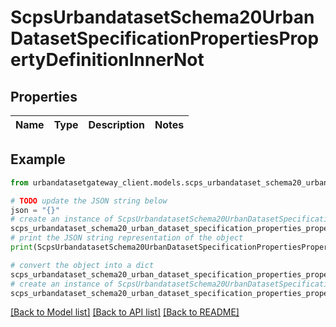 # ScpsUrbandatasetSchema20UrbanDatasetSpecificationPropertiesPropertyDefinitionInnerNot


## Properties

Name | Type | Description | Notes
------------ | ------------- | ------------- | -------------

## Example

```python
from urbandatasetgateway_client.models.scps_urbandataset_schema20_urban_dataset_specification_properties_property_definition_inner_not import ScpsUrbandatasetSchema20UrbanDatasetSpecificationPropertiesPropertyDefinitionInnerNot

# TODO update the JSON string below
json = "{}"
# create an instance of ScpsUrbandatasetSchema20UrbanDatasetSpecificationPropertiesPropertyDefinitionInnerNot from a JSON string
scps_urbandataset_schema20_urban_dataset_specification_properties_property_definition_inner_not_instance = ScpsUrbandatasetSchema20UrbanDatasetSpecificationPropertiesPropertyDefinitionInnerNot.from_json(json)
# print the JSON string representation of the object
print(ScpsUrbandatasetSchema20UrbanDatasetSpecificationPropertiesPropertyDefinitionInnerNot.to_json())

# convert the object into a dict
scps_urbandataset_schema20_urban_dataset_specification_properties_property_definition_inner_not_dict = scps_urbandataset_schema20_urban_dataset_specification_properties_property_definition_inner_not_instance.to_dict()
# create an instance of ScpsUrbandatasetSchema20UrbanDatasetSpecificationPropertiesPropertyDefinitionInnerNot from a dict
scps_urbandataset_schema20_urban_dataset_specification_properties_property_definition_inner_not_from_dict = ScpsUrbandatasetSchema20UrbanDatasetSpecificationPropertiesPropertyDefinitionInnerNot.from_dict(scps_urbandataset_schema20_urban_dataset_specification_properties_property_definition_inner_not_dict)
```
[[Back to Model list]](../README.md#documentation-for-models) [[Back to API list]](../README.md#documentation-for-api-endpoints) [[Back to README]](../README.md)


